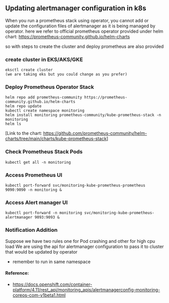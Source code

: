 ## Updating alertmanager configuration in k8s

When you run a prometheus stack using operator, you cannot add or update the configuration files of alertmanager as it is being managed by operator. here we refer to official prometheus operator provided under helm chart:
 https://prometheus-community.github.io/helm-charts

so with steps to create the cluster and deploy prometheus are also provided

### create cluster in EKS/AKS/GKE
    eksctl create cluster
    (we are taking eks but you could change as you prefer)
 
### Deploy Prometheus Operator Stack
    helm repo add prometheus-community https://prometheus-community.github.io/helm-charts
    helm repo update
    kubectl create namespace monitoring
    helm install monitoring prometheus-community/kube-prometheus-stack -n monitoring
    helm ls

[Link to the chart: https://github.com/prometheus-community/helm-charts/tree/main/charts/kube-prometheus-stack]

### Check Prometheus Stack Pods
    kubectl get all -n monitoring

### Access Prometheus UI
    kubectl port-forward svc/monitoring-kube-prometheus-prometheus 9090:9090 -n monitoring &

### Access Alert manager UI
    kubectl port-forward -n monitoring svc/monitoring-kube-prometheus-alertmanager 9093:9093 &

### Notification Addition

Suppose we have two rules one for Pod crashing and other for high cpu load
We are using the api for alertmanager configuration to pass it to cluster that would be updated by operator
* remember to run in same namespace 

#### Reference:

* https://docs.openshift.com/container-platform/4.11/rest_api/monitoring_apis/alertmanagerconfig-monitoring-coreos-com-v1beta1.html
